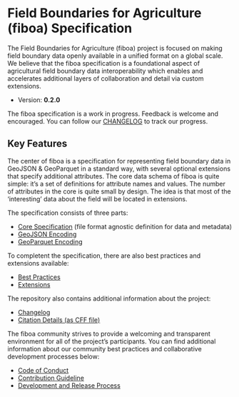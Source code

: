 # Field Boundaries for Agriculture (fiboa) Specification

The Field Boundaries for Agriculture (fiboa) project is focused on making field boundary data openly available in a unified format on a global scale.
We believe that the fiboa specification is a foundational aspect of agricultural field boundary data interoperability
which enables and accelerates additional layers of collaboration and detail via custom extensions.

- Version: **0.2.0**

The fiboa specification is a work in progress.
Feedback is welcome and encouraged.
You can follow our [CHANGELOG](https://github.com/fiboa/specification/blob/main/CHANGELOG.md) to track our progress.

## Key Features

The center of fiboa is a specification for representing field boundary data in GeoJSON & GeoParquet in a standard way,
with several optional extensions that specify additional attributes.
The core data schema of fiboa is quite simple: it’s a set of definitions for attribute names and values.
The number of attributes in the core is quite small by design.
The idea is that most of the ‘interesting’ data about the field will be located in extensions.

The specification consists of three parts:

- [Core Specification](core/README.md)
  (file format agnostic definition for data and metadata)
- [GeoJSON Encoding](geojson/README.md)
- [GeoParquet Encoding](geoparquet/README.md)

To completent the specification, there are also best practices and extensions available:

- [Best Practices](best-practices/README.md)
- [Extensions](https://github.com/fiboa/extensions/)

The repository also contains additional information about the project:

- [Changelog](CHANGELOG.md)
- [Citation Details (as CFF file)](CITATION.cff)

The fiboa community strives to provide a welcoming and transparent environment for all of the project’s participants.
You can find additional information about our community best practices and collaborative development processes below:
  
- [Code of Conduct](CODE_OF_CONDUCT.md)
- [Contribution Guideline](CONTRIBUTING.md)
- [Development and Release Process](process.md)
